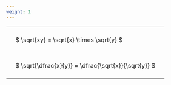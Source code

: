 ```yaml
---
weight: 1
---
```


<style type="text/css">
#T_4b311 th.col_heading {
  text-align: left;
  font-size: 1em;
}
#T_4b311 td {
  text-align: left;
  font-size: 1em;
  padding: 1.5em;
}
</style>
<table id="T_4b311">
  <thead>
  </thead>
  <tbody>
    <tr>
      <td id="T_4b311_row0_col0" class="data row0 col0" >$ \sqrt{xy} = \sqrt{x} \times \sqrt{y} $</td>
    </tr>
    <tr>
      <td id="T_4b311_row1_col0" class="data row1 col0" >$ \sqrt{\dfrac{x}{y}} = \dfrac{\sqrt{x}}{\sqrt{y}} $</td>
    </tr>
  </tbody>
</table>
